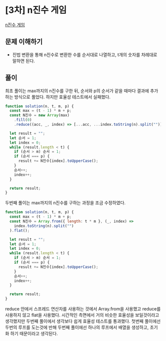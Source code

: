 # [3차] n진수 게임

[n진수 게임](https://programmers.co.kr/learn/courses/30/lessons/17687)

## 문제 이해하기

- 진법 변환을 통해 n진수로 변환한 수를 순서대로 나열하고, t개의 숫자를 차례대로 말하면 된다.

## 풀이

최초 풀이는 max까지의 n진수를 구한 뒤, 순서와 p의 순서가 같을 때마다 결과에 추가하는 방식으로 풀었다. 하지만 효율성 테스트에서 실패했다.

```javascript
function solution(n, t, m, p) {
  const max = (t - 1) * m + p;
  const N진수 = new Array(max)
    .fill(0)
    .reduce((acc, _, index) => [...acc, ...index.toString(n).split("")], []);

  let result = "";
  let 순서 = 1;
  let index = 0;
  while (result.length < t) {
    if (순서 > m) 순서 = 1;
    if (순서 === p) {
      result += N진수[index].toUpperCase();
    }
    순서++;
    index++;
  }

  return result;
}
```

두번째 풀이는 max까지의 n진수를 구하는 과정을 조금 수정하였다.

```javascript
function solution(n, t, m, p) {
  const max = (t - 1) * m + p;
  const N진수 = Array.from({ length: t * m }, (_, index) =>
    index.toString(n).split("")
  ).flat();

  let result = "";
  let 순서 = 1;
  let index = 0;
  while (result.length < t) {
    if (순서 > m) 순서 = 1;
    if (순서 === p) {
      result += N진수[index].toUpperCase();
    }
    순서++;
    index++;
  }

  return result;
}
```

reduce 안에서 스프레드 연산자를 사용하는 것에서 Array.from을 사용했고 reduce를 사용하지 않고 flat을 사용했다.
시간적인 측면에서 거의 비슷한 효율성을 보일것이라고 생각했지만 두번째 풀이에서 생각보다 쉽게 효율성 테스트를 통과했다.
첫번째 풀이에선 두번의 루프를 도는것에 반해 두번째 풀이에선 하나의 루프에서 배열을 생성하고, 초기화 하기 때문이라고 생각된다.

